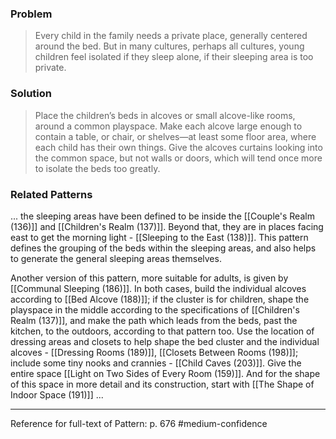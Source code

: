 ### Problem
>Every child in the family needs a private place, generally centered around the bed. But in many cultures, perhaps all cultures, young children feel isolated if they sleep alone, if their sleeping area is too private.

### Solution
>Place the children’s beds in alcoves or small alcove-like rooms, around a common playspace. Make each alcove large enough to contain a table, or chair, or shelves—at least some floor area, where each child has their own things. Give the alcoves curtains looking into the common space, but not walls or doors, which will tend once more to isolate the beds too greatly.

### Related Patterns
... the sleeping areas have been defined to be inside the [[Couple's Realm (136)]] and [[Children's Realm (137)]]. Beyond that, they are in places facing east to get the morning light - [[Sleeping to the East (138)]]. This pattern defines the grouping of the beds within the sleeping areas, and also helps to generate the general sleeping areas themselves.

Another version of this pattern, more suitable for adults, is given by [[Communal Sleeping (186)]]. In both cases, build the individual alcoves according to [[Bed Alcove (188)]]; if the cluster is for children, shape the playspace in the middle according to the specifications of [[Children's Realm (137)]], and make the path which leads from the beds, past the kitchen, to the outdoors, according to that pattern too. Use the location of dressing areas and closets to help shape the bed cluster and the individual alcoves - [[Dressing Rooms (189)]], [[Closets Between Rooms (198)]]; include some tiny nooks and crannies - [[Child Caves (203)]]. Give the entire space [[Light on Two Sides of Every Room (159)]]. And for the shape of this space in more detail and its construction, start with [[The Shape of Indoor Space (191)]] ...

---
Reference for full-text of Pattern: p. 676 #medium-confidence 